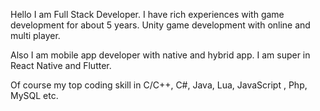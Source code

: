 Hello I am Full Stack Developer.
I have rich experiences with game development for about 5 years.
Unity game development with online and multi player.


Also I am mobile app developer with native and hybrid app.
I am super in React Native and Flutter.

Of course my top coding skill in C/C++, C#, Java, Lua, JavaScript , Php, MySQL etc.

